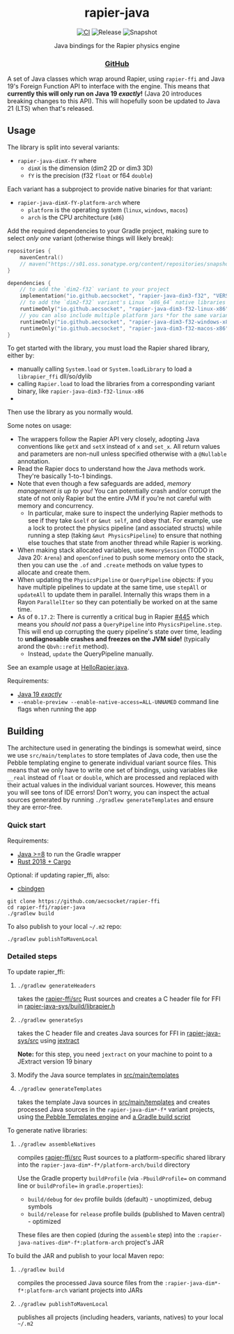 <div align="center">

# rapier-java
[![CI](https://img.shields.io/github/actions/workflow/status/aecsocket/rapier-ffi/build-java.yml)](https://github.com/aecsocket/rapier-ffi/actions/workflows/build-java.yml)
![Release](https://img.shields.io/maven-central/v/io.github.aecsocket/rapier-java?label=release)
![Snapshot](https://img.shields.io/nexus/s/io.github.aecsocket/rapier-java?label=snapshot&server=https%3A%2F%2Fs01.oss.sonatype.org)

Java bindings for the Rapier physics engine

### [GitHub](https://github.com/aecsocket/rapier-ffi/tree/main/rapier-java)

</div>

A set of Java classes which wrap around Rapier, using `rapier-ffi` and Java 19's Foreign Function API to interface
with the engine. This means that **currently this will only run on Java 19 *exactly*!** (Java 20 introduces breaking
changes to this API). This will hopefully soon be updated to Java 21 (LTS) when that's released.

## Usage

The library is split into several variants:
- `rapier-java-dimX-fY` where
  - `dimX` is the dimension (dim2 2D or dim3 3D)
  - `fY` is the precision (f32 `float` or f64 `double`)

Each variant has a subproject to provide native binaries for that variant:
- `rapier-java-dimX-fY-platform-arch` where
  - `platform` is the operating system (`linux`, `windows`, `macos`)
  - `arch` is the CPU architecture (`x86`)

Add the required dependencies to your Gradle project, making sure to select *only one* variant
(otherwise things will likely break):

```kotlin
repositories {
    mavenCentral()
    // maven("https://s01.oss.sonatype.org/content/repositories/snapshots/") // for snapshot builds
}

dependencies {
    // to add the `dim2-f32` variant to your project
    implementation("io.github.aecsocket", "rapier-java-dim3-f32", "VERSION")
    // to add the `dim2-f32` variant's Linux `x86_64` native libraries to your JAR
    runtimeOnly("io.github.aecsocket", "rapier-java-dim3-f32-linux-x86", "VERSION")
    // you can also include multiple platform jars *for the same variant*
    runtimeOnly("io.github.aecsocket", "rapier-java-dim3-f32-windows-x86", "VERSION")
    runtimeOnly("io.github.aecsocket", "rapier-java-dim3-f32-macos-x86", "VERSION")
}
```

To get started with the library, you must load the Rapier shared library, either by:
- manually calling `System.load` or `System.loadLibrary` to load a `librapier_ffi` dll/so/dylib
- calling `Rapier.load` to load the libraries from a corresponding variant binary, like `rapier-java-dim3-f32-linux-x86`
- 
Then use the library as you normally would.

Some notes on usage:
- The wrappers follow the Rapier API very closely, adopting Java conventions like `getX` and `setX` instead of
  `x` and `set_x`. All return values and parameters are non-null unless specified otherwise with a `@Nullable`
  annotation.
- Read the Rapier docs to understand how the Java methods work. They're basically 1-to-1 bindings.
- Note that even though a few safeguards are added, *memory management is up to you!* You can potentially
  crash and/or corrupt the state of not only Rapier but the entire JVM if you're not careful with memory and concurrency.
  - In particular, make sure to inspect the underlying Rapier methods to see if they take `&self` or `&mut self`, and
    obey that. For example, use a lock to protect the physics pipeline (and associated structs) while running a step
    (taking `&mut PhysicsPipeline`) to ensure that nothing else touches that state from another thread while Rapier
    is working.
- When making stack allocated variables, use `MemorySession` (TODO in Java 20: `Arena`) and `openConfined` to push
  some memory onto the stack, then you can use the `.of` and `.create` methods on value types to allocate and create
  them.
- When updating the `PhysicsPipeline` or `QueryPipeline` objects: if you have multiple pipelines to update at the
  same time, use `stepAll` or `updateAll` to update them in parallel. Internally this wraps them in a Rayon
  `ParallelIter` so they can potentially be worked on at the same time.
- As of `0.17.2`: There is currently a critical bug in Rapier [#445](https://github.com/dimforge/rapier/issues/445)
  which means you *should not* pass a `QueryPipeline` into `PhysicsPipeline.step`. This will end up corrupting the
  query pipeline's state over time, leading to **undiagnosable crashes and freezes on the JVM side!** (typically
  arond the `Qbvh::refit` method).
  - Instead, `update` the QueryPipeline manually.

See an example usage at [HelloRapier.java](src/test/java/rapier/HelloRapier.java).

Requirements:
- [Java 19 *exactly*](https://adoptium.net/temurin/releases/)
- `--enable-preview --enable-native-access=ALL-UNNAMED` command line flags when running the app

## Building

The architecture used in generating the bindings is somewhat weird, since we use `src/main/templates` to store templates
of Java code, then use the Pebble templating engine to generate individual variant source files. This means that
we only have to write one set of bindings, using variables like `__real` instead of `float` or `double`, which are
processed and replaced with their actual values in the individual variant sources. However, this means you will see
tons of IDE errors! Don't worry, you can inspect the actual sources generated by running `./gradlew generateTemplates`
and ensure they are error-free.

### Quick start

Requirements:
- [Java >=8](https://adoptium.net/temurin/releases/) to run the Gradle wrapper
- [Rust 2018 + Cargo](https://rustup.rs/)

Optional: if updating rapier_ffi, also:
- [cbindgen](https://github.com/mozilla/cbindgen)

```shell
git clone https://github.com/aecsocket/rapier-ffi
cd rapier-ffi/rapier-java
./gradlew build
```

To also publish to your local `~/.m2` repo:
```shell
./gradlew publishToMavenLocal
```

### Detailed steps

To update rapier_ffi:
1. `./gradlew generateHeaders`

    takes the [rapier-ffi/src](../rapier-ffi/src/) Rust sources and creates a C header file for FFI in
    [rapier-java-sys/build/librapier.h](rapier-java-sys/build/librapier.h)

2. `./gradlew generateSys`

    takes the C header file and creates Java sources for FFI in [rapier-java-sys/src](rapier-java-sys/src/) using
    [jextract](https://github.com/openjdk/jextract)

    **Note:** for this step, you need `jextract` on your machine to point to a JExtract version 19 binary

3. Modify the Java source templates in [src/main/templates](src/main/templates/)

4. `./gradlew generateTemplates`

    takes the template Java sources in [src/main/templates](src/main/templates/) and creates processed Java sources
    in the `rapier-java-dim*-f*` variant projects, using [the Pebble Templates engine](https://pebbletemplates.io/)
    and [a Gradle build script](build-logic/src/main/kotlin/templating/)

To generate native libraries:
1. `./gradlew assembleNatives`

    compiles [rapier-ffi/src](../rapier-ffi/src/) Rust sources to a platform-specific shared library into
    the `rapier-java-dim*-f*/platform-arch/build` directory

    Use the Gradle property `buildProfile` (via `-PbuildProfile=` on command line or `buildProfile=` in `gradle.properties`): 
    - `build/debug` for `dev` profile builds (default) - unoptimized, debug symbols
    - `build/release` for `release` profile builds (published to Maven central) - optimized

    These files are then copied (during the `assemble` step) into the `:rapier-java-natives-dim*-f*:platform-arch` project's JAR

To build the JAR and publish to your local Maven repo:
1. `./gradlew build`
    
    compiles the processed Java source files from the `:rapier-java-dim*-f*:platform-arch` variant projects into JARs

2. `./gradlew publishToMavenLocal`

    publishes all projects (including headers, variants, natives) to your local `~/.m2`
